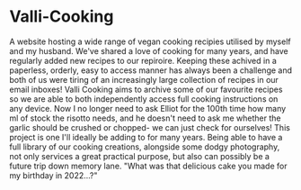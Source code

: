 # Valli-Cooking
A website hosting a wide range of vegan cooking recipies utilised by myself and my husband. We've shared a love of cooking for many years, and have regularly added new recipes to our repiroire. Keeping these achived in a paperless, orderly, easy to access manner has always been a challenge and both of us were tiring of an increasingly large collection of recipes in our email inboxes!
Valli Cooking aims to archive some of our favourite recipes so we are able to both independently access full cooking instructions on any device. Now I no longer need to ask Elliot for the 100th time how many ml of stock the risotto needs, and he doesn't need to ask me whether the garlic should be crushed or chopped- we can just check for ourselves!
This project is one I'll ideally be adding to for many years. Being able to have a full library of our cooking creations, alongside some dodgy photography, not only services a great practical purpose, but also can possibly be a future trip down memory lane. "What was that delicious cake you made for my birthday in 2022...?" 
